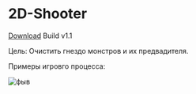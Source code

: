 # 2D-Shooter
[Download](https://disk.yandex.ru/d/ioank8zqlp60rg) Build v1.1

Цель: Очистить гнездо монстров и их предвадителя.

Примеры игровго процесса:

![фыв](https://github.com/Rogozilio/2D-Shooter/blob/master/2d%20shooter%20gameplay-min.gif)
